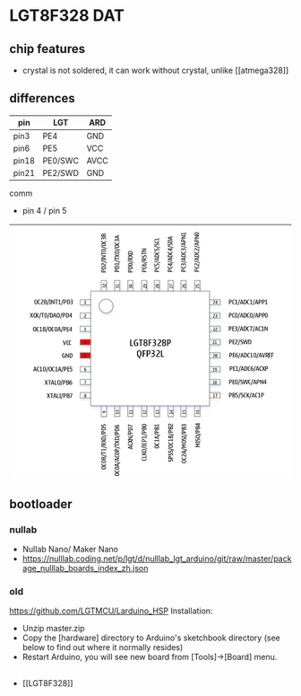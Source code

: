 
# LGT8F328 DAT

## chip features

- crystal is not soldered, it can work without crystal, unlike [[atmega328]]


## differences 

| pin   | LGT     | ARD |
| ----- | ------- | - |
| pin3  | PE4     | GND | 
| pin6  | PE5     | VCC |
| pin18 | PE0/SWC | AVCC |
| pin21 | PE2/SWD | GND | 

comm 
- pin 4 / pin 5


![](58-57-15-14-02-2023.png)



## bootloader

### nullab 

- Nullab Nano/ Maker Nano 
- https://nulllab.coding.net/p/lgt/d/nulllab_lgt_arduino/git/raw/master/package_nulllab_boards_index_zh.json



### old 
https://github.com/LGTMCU/Larduino_HSP
Installation:
- Unzip master.zip
- Copy the [hardware] directory to Arduino's sketchbook directory (see below to find out where it normally resides)
- Restart Arduino, you will see new board from [Tools]->[Board] menu.

##

- [[LGT8F328]]